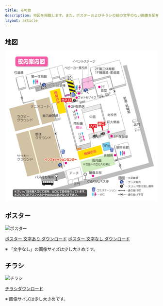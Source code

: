 ```yaml
---
title: その他
description: 地図を掲載します。また、ポスターおよびチラシの絵の文字のない画像を配布します！
layout: article
---
```


## 地図

![地図](files/images/map/MAP.png)

## ポスター

![ポスター](files/images/papers/poster_with_type720.png)

<a href="/files/images/papers/poster_with_type.png" download="suiranfes66-poster" class="btn btn-danger m-2">ポスター 文字あり ダウンロード</a>
<a href="/files/images/papers/sf66poster.png" download="suiranfes66-poster-notypes" class="btn btn-danger m-2">ポスター 文字なし ダウンロード</a>

※ 「文字なし」の画像サイズは少し大きめです。

## チラシ

![チラシ](files/images/papers/flier720.png)

<a href="/files/images/papers/flier.png" download="suiranfes66-flier" class="btn btn-danger">チラシダウンロード</a>

※ 画像サイズは少し大きめです。